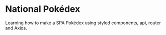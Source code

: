 # National Pokédex

Learning how to make a SPA Pokédex using styled components, api, router and Axios.